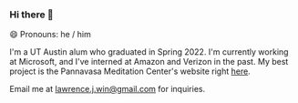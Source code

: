 ### Hi there 👋

😄 Pronouns: he / him

I'm a UT Austin alum who graduated in Spring 2022.
I'm currently working at Microsoft, and I've interned at Amazon and Verizon in the past.
My best project is the Pannavasa Meditation Center's website right [here](https://www.pmcusa.org).

Email me at lawrence.j.win@gmail.com for inquiries.
<!--
**lawrencewin/lawrencewin** is a ✨ _special_ ✨ repository because its `README.md` (this file) appears on your GitHub profile.

Here are some ideas to get you started:

- 🔭 I’m currently working on ...
- 🌱 I’m currently learning ...
- 👯 I’m looking to collaborate on ...
- 🤔 I’m looking for help with ...
- 💬 Ask me about ...
- 📫 How to reach me: ...
- 😄 Pronouns: ...
- ⚡ Fun fact: ...
-->
